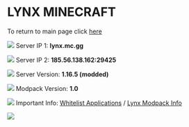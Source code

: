 # **LYNX MINECRAFT**

To return to main page click [here](https://github.com/Vokuar/Teamladybug/blob/main/README.md)

![](https://cdn.discordapp.com/emojis/995680773728370768.webp?size=44&quality=lossless) Server IP 1: **lynx.mc.gg**

![](https://cdn.discordapp.com/emojis/995680773728370768.webp?size=44&quality=lossless) Server IP 2: **185.56.138.162:29425**

![](https://cdn.discordapp.com/emojis/995680773728370768.webp?size=44&quality=lossless) Server Version: **1.16.5 (modded)**

![](https://cdn.discordapp.com/emojis/995680773728370768.webp?size=44&quality=lossless) Modpack Version: **1.0**

![](https://cdn.discordapp.com/emojis/995680773728370768.webp?size=44&quality=lossless) Important Info: [Whitelist Applications](https://discord.gg/mbvs3FDeww) / [Lynx Modpack Info](https://github.com/Vokuar/Teamladybug/blob/LynxMC/Modpack_Info.MD)


![](https://cdn.discordapp.com/attachments/899782127414030356/999415551283712102/lynxlogo.png)
